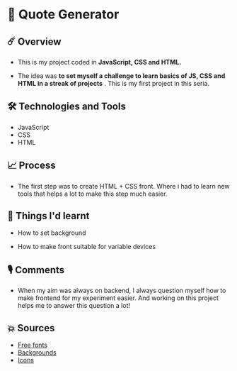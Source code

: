 # 📖 Quote Generator

## ☄️ Overview

- This is my project coded in **JavaScript, CSS and HTML.**

- The idea was **to set myself a challenge to learn basics of JS, CSS and HTML in a streak of projects** . This is my first project in this seria.

## 🛠️ Technologies and Tools

- JavaScript
- CSS
- HTML

## 📈 Process

- The first step was to create HTML + CSS front. Where i had to learn new tools that helps a lot to make this step much easier. 


## 🎉 Things I'd learnt

- How to set background

- How to make front suitable for variable devices


## 🎙 Comments

- When my aim was always on backend, I always question myself how to make frontend for my experiment easier. And working on this project helps me to answer this question a lot!

## 💥 Sources

- [Free fonts](https://fonts.google.com/specimen/Merriweather?sort=popularity)
- [Backgrounds](https://www.heropatterns.com/)
- [Icons](https://fontawesome.com/)

